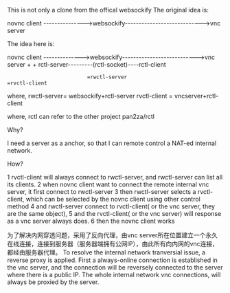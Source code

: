 This is not only a clone from the offical websockify
The original idea is:

novnc client --------------->websockify---------------------------->vnc server

The idea here is:

novnc client -------------->websockify--------------------------->vnc server
                              +                                     +
                              rctl-server---------(rctl-socket)----rctl-client

                              =rwctl-server                         =rvctl-client

where,
rwctl-server= websockify+rctl-server
rvctl-client = vncserver+rctl-client

where, rctl can refer to the other project pan2za/rctl

Why?

I need a server as a anchor, so that I can remote control a NAT-ed internal network.

How?

1 rvctl-client will always connect to rwctl-server, and rwctl-server can list all its clients.
2 when novnc client want to connect the remote internal vnc server, it first connect to rwctl-server
3 then rwctl-server selects a rvctl-client, which can be selected by the novnc client using other control method
4 and rwctl-server connect to rvctl-client( or the vnc server, they are the same object),
5 and the rvctl-client( or the vnc server) will response as a vnc server always does.
6 then the novnc client works

为了解决内网穿透问题，采用了反向代理，由vnc server所在位置建立一个永久在线连接，连接到服务器（服务器端拥有公网IP），由此所有向内网的vnc连接，都经由服务器代理。
To resolve the internal network tranversial issue, a reverse proxy is applied. First a always-online connection is established in the vnc server, and the connection will be reversely connected to the server where there is a public IP. The whole internal network vnc connections, will always be proxied by the server.
